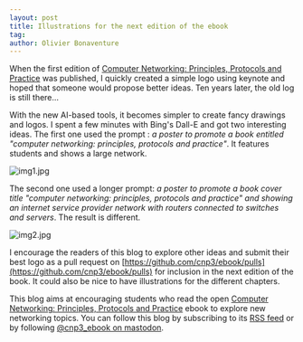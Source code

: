 ```yaml
---
layout: post
title: Illustrations for the next edition of the ebook
tag: 
author: Olivier Bonaventure
---
```

When the first edition of [Computer Networking: Principles, Protocols and Practice](https://www.computer-networking.info) was published, I quickly created a simple logo using keynote and hoped that someone would propose better ideas. Ten years later, the old log is still there...

With the new AI-based tools, it becomes simpler to create fancy drawings and logos. I spent a few minutes with Bing's Dall-E and got two interesting ideas. The first one used the prompt : *a poster to promote a book entitled "computer networking: principles, protocols and practice"*. It features students and shows a large network.

![img1.jpg]({{site.baseurl}}/images/img1.jpg)

The second one used a longer prompt: *a poster to promote a book cover title "computer networking: principles, protocols and practice" and showing an internet service provider network with routers connected to switches and servers*. The result is different.

![img2.jpg]({{site.baseurl}}/images/img2.jpg)


I encourage the readers of this blog to explore other ideas and submit their best logo as a pull request on [https://github.com/cnp3/ebook/pulls](https://github.com/cnp3/ebook/pulls) for inclusion in the next edition of the book. It could also be nice to have illustrations for the different chapters.



This blog aims at encouraging students who read the open [Computer Networking: Principles, Protocols and Practice](https://www.computer-networking.info) ebook to explore new networking topics. You can follow this blog by subscribing to its [RSS feed](http://blog.computer-networking.info/feed.xml) or by following [@cnp3_ebook on mastodon](https://mastodon.acm.org/@cnp3_ebook). 